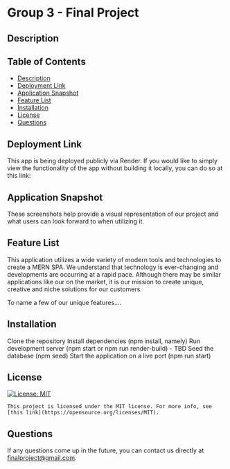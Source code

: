 # Group 3 - Final Project

## Description



## Table of Contents

- [Description](#description)
- [Deployment Link](#deployment)
- [Application Snapshot](#snapshot)
- [Feature List](#features)
- [Installation](#installation)
- [License](#license)
- [Questions](#questions)

## Deployment Link

This app is being deployed publicly via Render. If you would like to simply view the functionality of the app without building it locally, you can do so at this link:

## Application Snapshot

These screenshots help provide a visual representation of our project and what users can look forward to when utilizing it.

## Feature List

This application utilizes a wide variety of modern tools and technologies to create a MERN SPA. We understand that technology is ever-changing and developments are occurring at a rapid pace. Although there may be similar applications like our on the market, it is our mission to create unique, creative and niche solutions for our customers.

To name a few of our unique features....

## Installation

Clone the repository
Install dependencies (npm install, namely)
Run development server (npm start or npm run render-build) - TBD
Seed the database (npm seed)
Start the application on a live port (npm run start)

## License

[![License: MIT](https://img.shields.io/badge/License-MIT-yellow.svg)](https://opensource.org/licenses/MIT)

    This project is licensed under the MIT license. For more info, see [this link](https://opensource.org/licenses/MIT).

## Questions

If any questions come up in the future, you can contact us directly at finalproject@gmail.com.
